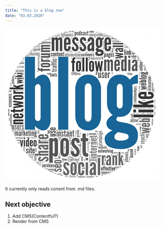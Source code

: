 ```yaml
---
title: "This is a blog now"
date: "03.03.2020"
---
```

![blog](./blog.png)

It currently only reads conent from .md files. 

## Next objective

1. Add CMS(Contentful?)
2. Render from CMS
